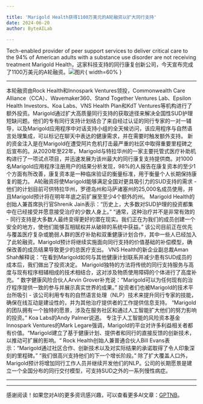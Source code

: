 ```yaml
---

title: 'Marigold Health获得1100万美元的A轮融资以扩大同行支持'
date: 2024-06-20
author: ByteAILab

---
```


Tech-enabled provider of peer support services to deliver critical care to the 94% of American adults with a substance use disorder are not receiving treatment
Marigold Health，这家科技支持的同行康复创新公司，今天宣布完成了1100万美元的A轮融资。![图片](https://ai-techpark.com/wp-content/uploads/2024/06/Marigold-960x540.jpg){ width=60% }

---
本轮融资由Rock Health和Innospark Ventures领投，Commonwealth Care Alliance（CCA）、Wavemaker360、Stand Together Ventures Lab、Epsilon Health Investors、Koa Labs、VNS Health Plan和KdT Ventures等机构进行了额外投资。Marigold通过扩大高质量同行支持的获取途径来解决全国性SUD护理短缺问题。他们的专有同行支持计划结合了来自经过认证的同行专家的一对一辅导，以及Marigold应用程序中对话支持小组的全天候访问，该应用程序与自然语言处理集成，可以标记在聊天中表达的健康需求，并在需要时触发额外支持。
新的资金注入是在Marigold在遭受阿片危机打击最严重的社区中取得重要里程碑之后宣布的。从2020年至22年，Marigold与特拉华州的一家主要托管式医疗补助机构进行了一项试点项目，并迅速发展为该州最大的同行康复支持提供商。对1000名Marigold应用程序注册用户的结果分析发现，98%的人报告在康复资本的至少1个方面有所改善，康复资本是一种临床验证的衡量标准，用于衡量个人长期保持康复的能力。
A轮融资将使Marigold能够满足全国对更具吸引力的SUD支持的需求 - 他们的计划目前可供特拉华州，罗德岛州和马萨诸塞州的25,000名成员使用，并且Marigold预计将在明年年底之前扩展至至少4个额外的州。
Marigold Health的创始人兼首席执行官Shrenik Jain表示：“历史上，大多数对SUD护理的投资都集中在已经接受并愿意接受治疗的少数人身上。” “通常，这种治疗并不是非常有效的 - 同行支持是大多数人最终变得更好的潜在现实。我们正在为我们的成员创建一个安全的地方，使他们能够互相赋权并从破碎的系统中获益。”
该公司目前正在优先与覆盖医疗复杂或脆弱人群的医疗补助和双重健康计划合作，其中一些人已经加入了此轮融资。Marigold预计将继续实施面向同行支持的价值基础的补偿模型，确保改善的成员结果导致更少的总医疗支出。
VNS Health的新企业副总裁Aman Shah解释说：“在看到Marigold如何与其他健康计划联系并减少患有SUD成员的成本后，我们做出了投资决定。 Marigold独特的方法将传统的同行支持服务与高度与现有程序相辅相成的技术相结合，这对涉及物质使用障碍的个体进行了高度补充。“
数字健康风险合伙人Arvin Grover补充说：“Marigold可以为任何现有的治疗程序提供一致的参与并展示真实世界的成果。”
投资者们也被Marigold的技术平台所吸引 - 该公司利用专有的自然语言处理（NLP）技术来提升同行专家的技能，确保在线互动是建设性的，并为其他治疗提供者的工作提供信息支持。
“Marigold的团队拥有一个独特的愿景，涉及在服务社区和通过人工智能扩大他们的努力影响的投资。” Koa Labs的Andy Palmer说道。
专注于人工智能的风险资本基金Innospark Ventures的Mark Legare强调，Marigold的平台对许多利益相关者都有价值。“Marigold建立了基于健康计划、提供者和同行的直接反馈的创新技术，以推动可扩展的影响。“
Rock Health创始人兼普通合伙人Bill Evans表示：“Marigold通过社区合作、创新技术以及对实际结果的承诺取得了令人印象深刻的里程碑。” “我们很高兴支持他们的下一个增长阶段。”
除了扩大覆盖人口外，Marigold预计将增加同行工作人员并继续开发他们的NLP。公司的长期愿景是建立一个全国分布的同行交付模型，可支持SUD之外的一系列慢性病症。


---
---
感谢阅读！如果您对AI的更多资讯感兴趣，可以查看更多AI文章：[GPTNB](https://gptnb.com)。